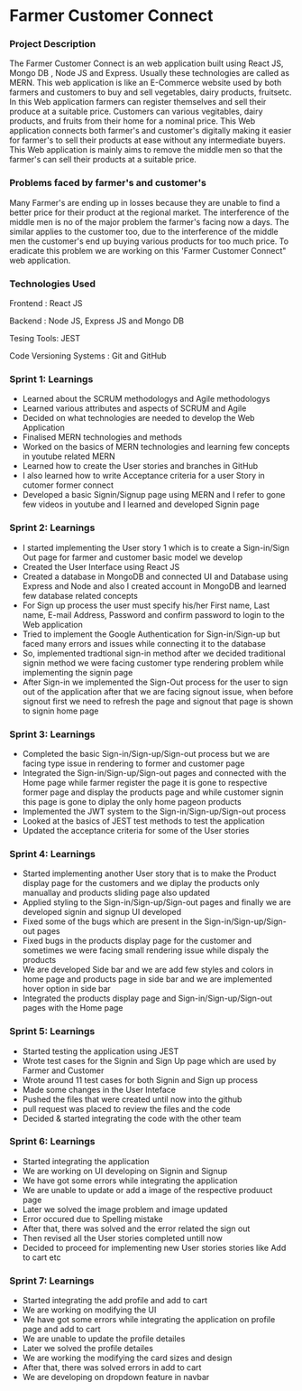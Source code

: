 # Farmer Customer Connect

### Project Description
The Farmer Customer Connect is an web application built using React JS, Mongo DB , Node JS and Express. Usually these technologies are called as MERN. This web application is like an E-Commerce website used by both farmers and customers to buy and sell vegetables, dairy products, fruitsetc. In this Web application  farmers can register themselves and sell their produce at a suitable price. Customers can various vegitables, dairy products, and fruits from their home for a nominal price. This Web application connects both farmer's and customer's digitally making it easier for farmer's to sell their products at ease without any intermediate buyers. This Web application is mainly aims to remove the middle men so that the farmer's can sell their products at a suitable price.


### Problems faced by farmer's and customer's
Many Farmer's are ending up in losses because they are unable to find a better price for their product at the regional market. The interference of the middle men is no of the major problem the farmer's facing now a days. The similar applies to the customer too, due to the interference of the middle men the customer's end up buying various products for too much price. To eradicate this problem we are working on this 'Farmer Customer Connect" web application.


### Technologies Used

Frontend : React JS

Backend : Node JS, Express JS and Mongo DB

Tesing Tools: JEST

Code Versioning Systems : Git and GitHub

### Sprint 1: Learnings
* Learned about the SCRUM methodologys and Agile methodologys
* Learned various attributes and aspects of SCRUM and Agile
* Decided on what technologies are needed to develop the Web Application
* Finalised MERN technologies and methods
* Worked on the basics of MERN technologies and learning few concepts in youtube related MERN
* Learned how to create the User stories and branches in GitHub
* I also learned how to write Acceptance criteria for a user Story in cutomer former connect
* Developed a basic Signin/Signup page using MERN and I refer to gone few videos in youtube and I learned and developed Signin page

### Sprint 2: Learnings
* I started implementing the User story 1 which is to create a Sign-in/Sign Out page for farmer and customer basic model we develop
* Created the User Interface using React JS 
* Created a database in MongoDB and connected UI and Database using Express and Node and also I created account in MongoDB and learned few database related        concepts 
* For Sign up process the user must specify his/her First name, Last name, E-mail Address, Password and confirm password to login to the Web application
* Tried to implement the Google Authentication for Sign-in/Sign-up but faced many errors and issues while connecting it to the database
* So, implemented tradtional sign-in method after we decided traditional signin method we were facing customer type rendering problem while implementing the signin page
* After Sign-in we implemented the Sign-Out process for the user to sign out of the application after that we are facing signout issue, when before signout first we need to refresh the page and signout that page is shown to signin home page 

### Sprint 3: Learnings
* Completed the basic Sign-in/Sign-up/Sign-out process but we are facing type issue in rendering to former and customer page 
* Integrated the Sign-in/Sign-up/Sign-out pages and connected with the Home page while farmer register the page it is gone to respective former page and display    the products page and while customer signin this page is gone to diplay the only home pageon products
* Implemented the JWT system to the Sign-in/Sign-up/Sign-out process
* Looked at the basics of JEST test methods to test the application
* Updated the acceptance criteria for some of the User stories

### Sprint 4: Learnings
* Started implementing another User story that is to make the Product display page for the customers  and we diplay the products only manuallay and products sliding page also updated  
* Applied styling to the Sign-in/Sign-up/Sign-out pages and finally we are developed signin and signup UI developed 
* Fixed some of the bugs which are present in the Sign-in/Sign-up/Sign-out pages
* Fixed bugs in the products display page for the customer and sometimes we were facing small rendering issue while dispaly the products 
* We are developed Side bar and we are add few styles and colors in home page and products page in side bar and we are implemented hover option in side bar
* Integrated the products display page and Sign-in/Sign-up/Sign-out pages with the Home page

### Sprint 5: Learnings
* Started testing the application using JEST
* Wrote test cases for the Signin and Sign Up page which are used by Farmer and Customer
* Wrote around 11 test cases for both Signin and Sign up process
* Made some changes in the User Inteface
* Pushed the files that were created until now into the github
* pull request was placed to review the files and the code
* Decided & started integrating the code with the other team

### Sprint 6: Learnings
* Started integrating the application
* We are working on UI developing on Signin and Signup
* We have got some errors while integrating the application
* We are unable to update or add a image of the respective produuct page
* Later we solved the image problem and image updated 
* Error occured due to Spelling mistake
* After that, there was solved and the error related the sign out
* Then revised all the User stories completed untill now
* Decided to proceed for implementing new User stories stories like Add to cart etc
### Sprint 7: Learnings
* Started integrating the add profile and add to cart
* We are working on modifying the UI
* We have got some errors while integrating the application on profile page and add to cart
* We are unable to update the profile detailes
* Later we solved the profile detailes
* We are working the modifying the card sizes and design
* After that, there was solved errors in add to cart
* We are developing on dropdown feature in navbar
 
